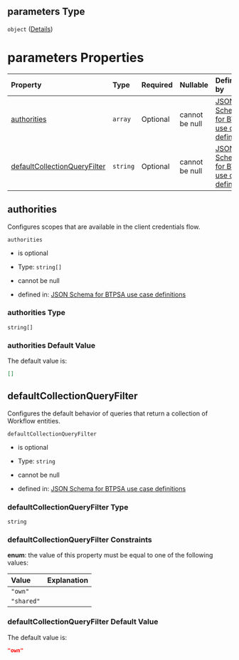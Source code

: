 ## parameters Type

`object` ([Details](btpsa-usecase-properties-services-items-allof-1-then-allof-114-then-allof-0-then-properties-parameters.md))

# parameters Properties

| Property                                                      | Type     | Required | Nullable       | Defined by                                                                                                                                                                                                                                                                                                                                    |
| :------------------------------------------------------------ | :------- | :------- | :------------- | :-------------------------------------------------------------------------------------------------------------------------------------------------------------------------------------------------------------------------------------------------------------------------------------------------------------------------------------------- |
| [authorities](#authorities)                                   | `array`  | Optional | cannot be null | [JSON Schema for BTPSA use case definitions](btpsa-usecase-properties-services-items-allof-1-then-allof-114-then-allof-0-then-properties-parameters-properties-authorities.md "undefined#/properties/services/items/allOf/1/then/allOf/114/then/allOf/0/then/properties/parameters/properties/authorities")                                   |
| [defaultCollectionQueryFilter](#defaultcollectionqueryfilter) | `string` | Optional | cannot be null | [JSON Schema for BTPSA use case definitions](btpsa-usecase-properties-services-items-allof-1-then-allof-114-then-allof-0-then-properties-parameters-properties-defaultcollectionqueryfilter.md "undefined#/properties/services/items/allOf/1/then/allOf/114/then/allOf/0/then/properties/parameters/properties/defaultCollectionQueryFilter") |

## authorities

Configures scopes that are available in the client credentials flow.

`authorities`

*   is optional

*   Type: `string[]`

*   cannot be null

*   defined in: [JSON Schema for BTPSA use case definitions](btpsa-usecase-properties-services-items-allof-1-then-allof-114-then-allof-0-then-properties-parameters-properties-authorities.md "undefined#/properties/services/items/allOf/1/then/allOf/114/then/allOf/0/then/properties/parameters/properties/authorities")

### authorities Type

`string[]`

### authorities Default Value

The default value is:

```json
[]
```

## defaultCollectionQueryFilter

Configures the default behavior of queries that return a collection of Workflow entities.

`defaultCollectionQueryFilter`

*   is optional

*   Type: `string`

*   cannot be null

*   defined in: [JSON Schema for BTPSA use case definitions](btpsa-usecase-properties-services-items-allof-1-then-allof-114-then-allof-0-then-properties-parameters-properties-defaultcollectionqueryfilter.md "undefined#/properties/services/items/allOf/1/then/allOf/114/then/allOf/0/then/properties/parameters/properties/defaultCollectionQueryFilter")

### defaultCollectionQueryFilter Type

`string`

### defaultCollectionQueryFilter Constraints

**enum**: the value of this property must be equal to one of the following values:

| Value      | Explanation |
| :--------- | :---------- |
| `"own"`    |             |
| `"shared"` |             |

### defaultCollectionQueryFilter Default Value

The default value is:

```json
"own"
```
